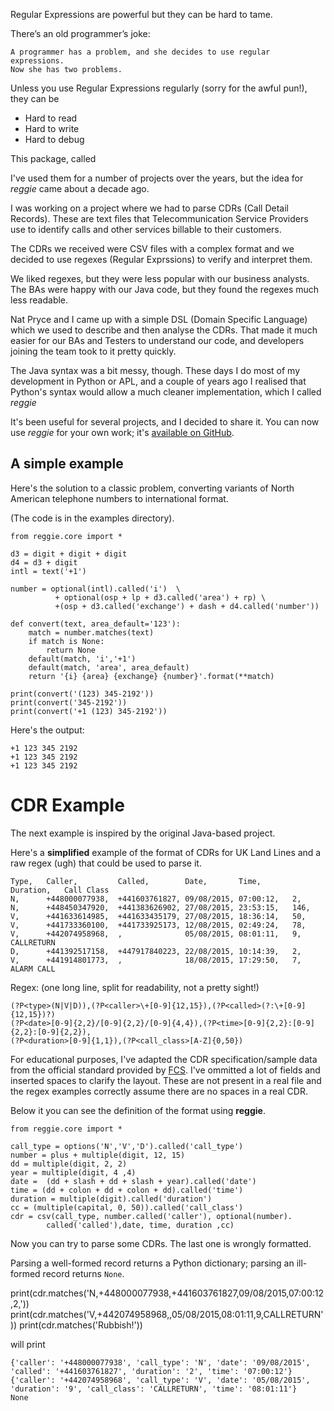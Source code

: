 Regular Expressions are powerful but they can be hard to tame.

There’s an old programmer’s joke:

    A programmer has a problem, and she decides to use regular expressions.
    Now she has two problems.

Unless you use Regular Expressions regularly (sorry for the awful pun!), they can be

* Hard to read
* Hard to write
* Hard to debug

This package, called 

I've used them for a number of projects over the years, but the idea for *reggie* came
about a decade ago.

I was working on a project where we had to parse CDRs (Call Detail Records). These are text files
that Telecommunication Service Providers use to identify calls and other services billable to
their customers.

The CDRs we received were CSV files with a complex format and we decided to use regexes
(Regular Exprssions) to verify and interpret them.

We liked regexes, but they were less popular with our business analysts.
The BAs were happy with our Java code, but they found the regexes much less readable.

Nat Pryce and I came up with a simple DSL (Domain Specific Language) which we used to
describe and then analyse the CDRs. That made it much easier for our BAs and Testers to
understand our code, and developers joining the team took to it pretty quickly.

The Java syntax was a bit messy, though. These days I do most of my development in
Python or APL, and a couple of years ago I realised that Python's syntax would allow a
much cleaner implementation, which I called *reggie*

It's been useful for several projects,
and I decided to share it. You can now use *reggie* for your own work; it's
[available on GitHub](https://github.com/romilly/reggie).

## A simple example 

Here's the solution to a classic problem, converting variants of North American
telephone numbers to international format.

(The code is in the examples directory).

    from reggie.core import *
    
    d3 = digit + digit + digit
    d4 = d3 + digit
    intl = text('+1')
    
    number = optional(intl).called('i')  \
              + optional(osp + lp + d3.called('area') + rp) \
              +(osp + d3.called('exchange') + dash + d4.called('number'))
    
    def convert(text, area_default='123'):
        match = number.matches(text)
        if match is None:
            return None
        default(match, 'i','+1')
        default(match, 'area', area_default)
        return '{i} {area} {exchange} {number}'.format(**match)
    
    print(convert('(123) 345-2192'))
    print(convert('345-2192'))
    print(convert('+1 (123) 345-2192'))
    
Here's the output:

    +1 123 345 2192
    +1 123 345 2192
    +1 123 345 2192

# CDR Example

The next example is inspired by the original Java-based project.

Here's a **simplified** example of the format of CDRs for UK Land Lines and a raw regex
(ugh) that could be used to parse it.


    Type,   Caller,         Called,        Date,       Time,       Duration,   Call Class
    N,      +448000077938,  +441603761827, 09/08/2015, 07:00:12,   2,
    N,      +448450347920,  +441383626902, 27/08/2015, 23:53:15,   146,
    V,      +441633614985,  +441633435179, 27/08/2015, 18:36:14,   50,
    V,      +441733360100,  +441733925173, 12/08/2015, 02:49:24,   78,
    V,      +442074958968,  ,              05/08/2015, 08:01:11,   9,          CALLRETURN
    D,      +441392517158,  +447917840223, 22/08/2015, 10:14:39,   2,
    V,      +441914801773,  ,              18/08/2015, 17:29:50,   7,           ALARM CALL
    
Regex: (one long line, split for readability, not a pretty sight!)

    (?P<type>(N|V|D)),(?P<caller>\+[0-9]{12,15}),(?P<called>(?:\+[0-9]{12,15})?)
    (?P<date>[0-9]{2,2}/[0-9]{2,2}/[0-9]{4,4}),(?P<time>[0-9]{2,2}:[0-9]{2,2}:[0-9]{2,2}),
    (?P<duration>[0-9]{1,1}),(?P<call_class>[A-Z]{0,50})

For educational purposes, I've adapted the CDR specification/sample data from the
official standard provided by [FCS](http://www.fcs.org.uk/member-groups/billing).
I've ommitted a lot of fields and inserted spaces to clarify the layout. These are not present in a real file and
the regex examples correctly assume there are no spaces in a real CDR.

Below it you can see the definition of the format using **reggie**.

    from reggie.core import *
    
    call_type = options('N','V','D').called('call_type')
    number = plus + multiple(digit, 12, 15)
    dd = multiple(digit, 2, 2)
    year = multiple(digit, 4 ,4)
    date =  (dd + slash + dd + slash + year).called('date')
    time = (dd + colon + dd + colon + dd).called('time')
    duration = multiple(digit).called('duration')
    cc = (multiple(capital, 0, 50)).called('call_class')
    cdr = csv(call_type, number.called('caller'), optional(number).
            called('called'),date, time, duration ,cc)

Now you can try to parse some CDRs. The last one is wrongly formatted.

Parsing a well-formed record returns a Python dictionary; parsing an ill-formed record returns `None`.

print(cdr.matches('N,+448000077938,+441603761827,09/08/2015,07:00:12,2,'))
print(cdr.matches('V,+442074958968,,05/08/2015,08:01:11,9,CALLRETURN'))
print(cdr.matches('Rubbish!'))
  
will print

    {'caller': '+448000077938', 'call_type': 'N', 'date': '09/08/2015', 'called': '+441603761827', 'duration': '2', 'time': '07:00:12'}
    {'caller': '+442074958968', 'call_type': 'V', 'date': '05/08/2015', 'duration': '9', 'call_class': 'CALLRETURN', 'time': '08:01:11'}
    None






